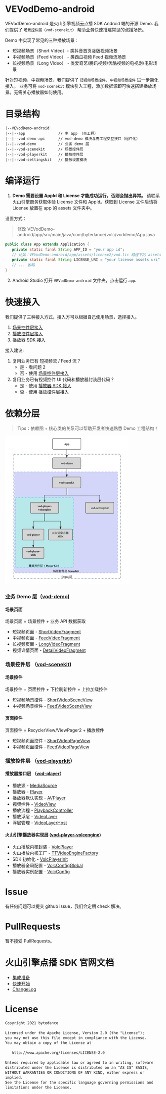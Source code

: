 # VEVodDemo-android

VEVodDemo-android 是火山引擎视频云点播 SDK Android 端的开源 Demo. 我们提供了
`场景控件层（vod-scenekit）` 帮助业务快速搭建常见的点播场景。

Demo 中实现了常见的三种播放场景：
- 短视频场景（Short Video）- 类抖音首页竖版视频场景
- 中视频场景（Feed Video） - 类西瓜视频 Feed 视频流场景
- 长视频场景（Long Video） - 类爱奇艺/腾讯视频/优酷视频的电视剧/电影场景

针对短视频、中视频场景，我们提供了 `短视频场景控件`、`中视频场景控件` 进一步简化接入。 业务可将 `vod-scenekit`
模块引入工程，添加数据源即可快速搭建播放场景。无需关心播放器如何使用。

# 目录结构

```text
|--VEVodDemo-android
|--|--app               // 主 app （壳工程）
|--|--vod-demo-api      // vod-demo 模块与壳工程交互接口（组件化）
|--|--vod-demo          // 业务 demo 层
|--|--vod-scenekit      // 场景控件层
|--|--vod-playerkit     // 播放控件层
|--|--vod-settingskit   // 播放设置模块
```

# 编译运行
1. <b>Demo 需要设置 AppId 和 License 才能成功运行，否则会抛出异常。</b> 请联系火山引擎商务获取体验 License 文件和 AppId。获取到 License 文件后请将 License 放置在 app 的 assets 文件夹中。

设置方式：
> 修改 VEVodDemo-android/app/src/main/java/com/bytedance/volc/voddemo/App.java
```java
public class App extends Application {
   private static final String APP_ID = "your app id";
   // 比如：VEVodDemo-android/app/assets/license2/vod.lic 路径下的 assets uri 对应为：assets:///license2/vod.lic
   private static final String LICENSE_URI = "your license assets uri";
   // ... 省略
}
```

2. Android Studio 打开 `VEVodDemo-android` 文件夹，点击运行 `app`.

# 快速接入
我们提供了三种接入方式，接入方可以根据自己使用场景，选择接入。
1. [场景控件层接入](vod-scenekit)
2. [播放控件层接入](vod-playerkit)
3. [播放器 SDK 接入](https://www.volcengine.com/docs/4/65774)

接入建议:
1. 复用业务已有 短视频流 / Feed 流？
   * 是 - 看问题 2
   * 否 - 使用 [场景控件层接入](vod-scenekit)
2. 复用业务已有视频控件 UI 代码和播放器封装层代码？
   * 是 - 使用 [播放器 SDK 接入](https://www.volcengine.com/docs/4/65774)
   * 否 - 使用 [播放控件层接入](vod-playerkit)


# 依赖分层
> Tips：依赖图 + 核心类的关系可以帮助开发者快速熟悉 Demo 工程结构！
<img src="doc/res/image/project_dependency.png" width="400">

### 业务 Demo 层（[vod-demo](vod-demo))
#### 场景页面
场景页面 = 场景控件 + 业务 API 数据获取 
* 短视频页面 - [ShortVideoFragment](vod-demo/src/main/java/com/bytedance/volc/voddemo/ui/video/scene/shortvideo/ShortVideoFragment.java)
* 中视频页面 - [FeedVideoFragment](vod-demo/src/main/java/com/bytedance/volc/voddemo/ui/video/scene/feedvideo/FeedVideoFragment.java)
* 长视频页面 - [LongVideoFragment](vod-demo/src/main/java/com/bytedance/volc/voddemo/ui/video/scene/longvideo/LongVideoFragment.java)
* 视频详情页面 - [DetailVideoFragment](vod-demo/src/main/java/com/bytedance/volc/voddemo/ui/video/scene/detail/DetailVideoFragment.java)

### 场景控件层 （[vod-scenekit](vod-scenekit))
#### 场景控件
场景控件 = 页面控件 + 下拉刷新控件 + 上拉加载控件
* 短视频场景控件 - [ShortVideoSceneView](vod-scenekit/src/main/java/com/bytedance/volc/vod/scenekit/ui/video/scene/shortvideo/ShortVideoSceneView.java) 
* 中视频场景控件 - [FeedVideoSceneView](vod-scenekit/src/main/java/com/bytedance/volc/vod/scenekit/ui/video/scene/feedvideo/FeedVideoSceneView.java)
#### 页面控件
页面控件 = RecyclerView/ViewPager2 + 播放控件
* 短视频页面控件 - [ShortVideoPageView](vod-scenekit/src/main/java/com/bytedance/volc/vod/scenekit/ui/video/scene/shortvideo/ShortVideoPageView.java)
* 中视频页面控件 - [FeedVideoPageView](vod-scenekit/src/main/java/com/bytedance/volc/vod/scenekit/ui/video/scene/feedvideo/FeedVideoPageView.java) 

### 播放控件层 （[vod-playerkit](vod-playerkit)）
#### 播放器接口层 （[vod-player](vod-playerkit/vod-player)）
* 播放源 - [MediaSource](vod-playerkit/vod-player/src/main/java/com/bytedance/playerkit/player/source/MediaSource.java)
* 播放器 - [Player](vod-playerkit/vod-player/src/main/java/com/bytedance/playerkit/player/Player.java)
* 播放器默认实现 - [AVPlayer](vod-playerkit/vod-player/src/main/java/com/bytedance/playerkit/player/AVPlayer.java)
* 视频控件 - [VideoView](vod-playerkit/vod-player/src/main/java/com/bytedance/playerkit/player/playback/VideoView.java)
* 播放流程 - [PlaybackController](vod-playerkit/vod-player/src/main/java/com/bytedance/playerkit/player/playback/PlaybackController.java)
* 播放浮层 - [VideoLayer](vod-playerkit/vod-player/src/main/java/com/bytedance/playerkit/player/playback/VideoLayer.java)
* 浮层管理 - [VideoLayerHost](vod-playerkit/vod-player/src/main/java/com/bytedance/playerkit/player/playback/VideoLayerHost.java)

#### 火山引擎播放器实现层 ([vod-player-volcengine](vod-playerkit/vod-player-volcengine))
* 火山播放内核封装 - [VolcPlayer](vod-playerkit/vod-player-volcengine/src/main/java/com/bytedance/playerkit/player/volcengine/VolcPlayer.java)
* 火山播放内核工厂 - [TTVideoEngineFactory](vod-playerkit/vod-player-volcengine/src/main/java/com/bytedance/playerkit/player/volcengine/VolcPlayer.java)
* SDK 初始化 - [VolcPlayerInit](vod-playerkit/vod-player-volcengine/src/main/java/com/bytedance/playerkit/player/volcengine/VolcPlayerInit.java)
* 播放器全局配置 - [VolcConfigGlobal](vod-playerkit/vod-player-volcengine/src/main/java/com/bytedance/playerkit/player/volcengine/VolcConfigGlobal.java)
* 播放器实例配置 - [VolcConfig](vod-playerkit/vod-player-volcengine/src/main/java/com/bytedance/playerkit/player/volcengine/VolcConfig.java)

# Issue

有任何问题可以提交 github issue，我们会定期 check 解决。

# PullRequests

暂不接受 PullRequests。

# 火山引擎点播 SDK 官网文档
- [集成准备](https://www.volcengine.com/docs/4/65774)
- [快速开始](https://www.volcengine.com/docs/4/112130)
- [ChangeLog](https://www.volcengine.com/docs/4/66437)

# License

```text
Copyright 2021 bytedance

Licensed under the Apache License, Version 2.0 (the "License");
you may not use this file except in compliance with the License.
You may obtain a copy of the License at

   http://www.apache.org/licenses/LICENSE-2.0

Unless required by applicable law or agreed to in writing, software
distributed under the License is distributed on an "AS IS" BASIS,
WITHOUT WARRANTIES OR CONDITIONS OF ANY KIND, either express or implied.
See the License for the specific language governing permissions and
limitations under the License.
```